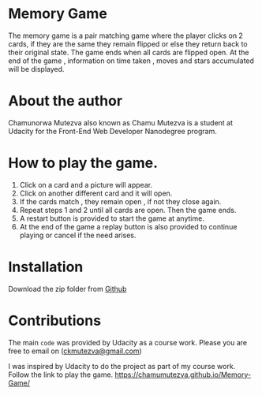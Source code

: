 # Memory Game
The memory game is a pair matching game where the player
clicks on 2 cards, if they are the same they remain flipped
or else they return back to their original state. The game ends when all
cards are flipped open.
At the end of the game , information on time taken , moves and stars accumulated 
will be displayed.
# About the author
Chamunorwa Mutezva also known as Chamu Mutezva is a student at Udacity for 
the Front-End Web Developer Nanodegree program.
# How to play the game.
1. Click on a card and a picture will appear.
2. Click on another different card and it will open.
3. If the cards match , they remain open , if not they close again.
4. Repeat steps 1 and 2 until all cards are open. Then the game ends.
5. A restart button is provided to start the game at anytime.
6. At the end of the game a replay button is also provided to continue playing or cancel if the need arises.
# Installation
Download the zip folder from [Github](https://chamumutezva.github.io/Memory-Game/)
# Contributions
The main `code` was provided by Udacity as a course work.
Please you are free to email on (ckmutezva@gmail.com)

I was inspired by Udacity to do the project as part of my course work.
Follow the link to play the game.
https://chamumutezva.github.io/Memory-Game/
